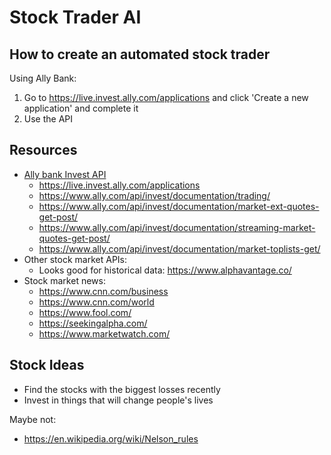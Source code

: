 # Stock Trader AI



## How to create an automated stock trader
Using Ally Bank:
1. Go to https://live.invest.ally.com/applications and click 'Create a new application' and complete it
2. Use the API



## Resources
- [Ally bank Invest API](https://www.ally.com/api/invest/documentation/getting-started/)
    - https://live.invest.ally.com/applications
    - https://www.ally.com/api/invest/documentation/trading/
    - https://www.ally.com/api/invest/documentation/market-ext-quotes-get-post/
    - https://www.ally.com/api/invest/documentation/streaming-market-quotes-get-post/
    - https://www.ally.com/api/invest/documentation/market-toplists-get/
- Other stock market APIs:
    - Looks good for historical data: https://www.alphavantage.co/
- Stock market news:
    - https://www.cnn.com/business
    - https://www.cnn.com/world
    - https://www.fool.com/
    - https://seekingalpha.com/
    - https://www.marketwatch.com/



## Stock Ideas
- Find the stocks with the biggest losses recently
- Invest in things that will change people's lives

Maybe not:
- https://en.wikipedia.org/wiki/Nelson_rules
